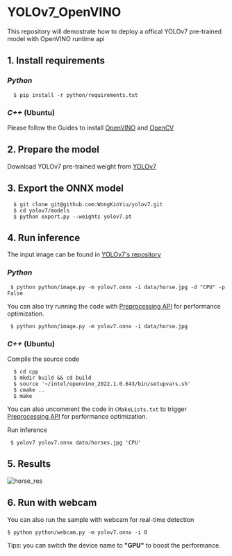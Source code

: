 # YOLOv7_OpenVINO
This repository will demostrate how to deploy a offical YOLOv7 pre-trained model with OpenVINO runtime api
## 1. Install requirements
### ***Python***
```shell
  $ pip install -r python/requirements.txt
 ```

### ***C++*** (Ubuntu)
Please follow the Guides to install [OpenVINO](https://docs.openvino.ai/latest/openvino_docs_install_guides_installing_openvino_from_archive_linux.html) and [OpenCV](https://docs.opencv.org/4.x/d7/d9f/tutorial_linux_install.html)

## 2. Prepare the model
Download YOLOv7 pre-trained weight from [YOLOv7](https://github.com/WongKinYiu/yolov7)

## 3. Export the ONNX model
```shell
  $ git clone git@github.com:WongKinYiu/yolov7.git
  $ cd yolov7/models
  $ python export.py --weights yolov7.pt
 ```
 
## 4. Run inference
 The input image can be found in [YOLOv7's repository](https://github.com/WongKinYiu/yolov7/blob/main/inference/images/horses.jpg)
 ### ***Python***
 ```shell
  $ python python/image.py -m yolov7.onnx -i data/horse.jpg -d "CPU" -p False
 ```
 You can also try running the code with [Preprocessing API](https://docs.openvino.ai/latest/openvino_docs_OV_UG_Preprocessing_Overview.html) for performance optimization.
 ```shell
  $ python python/image.py -m yolov7.onnx -i data/horse.jpg
 ```

 ### ***C++*** (Ubuntu)
Compile the source code
```shell
  $ cd cpp
  $ mkdir build && cd build
  $ source '~/intel/openvino_2022.1.0.643/bin/setupvars.sh'
  $ cmake ..
  $ make
 ```
You can also uncomment the code in ```CMakeLists.txt``` to trigger [Preprocessing API](https://docs.openvino.ai/latest/openvino_docs_OV_UG_Preprocessing_Overview.html) for performance optimization.

Run inference
 ```shell
  $ yolov7 yolov7.onnx data/horses.jpg 'CPU'
 ```
## 5. Results
 
 ![horse_res](https://user-images.githubusercontent.com/91237924/179361905-44fcd4ac-7a9e-41f0-bd07-b6cf07245c04.jpg)


 ## 6. Run with webcam
 You can also run the sample with webcam for real-time detection
  ```shell
  $ python python/webcam.py -m yolov7.onnx -i 0
 ```
 
Tips: you can switch the device name to **"GPU"** to boost the performance.
